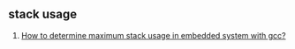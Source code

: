 ## stack usage

 1. [How to determine maximum stack usage in embedded system with gcc?](https://stackoverflow.com/questions/6387614/how-to-determine-maximum-stack-usage-in-embedded-system-with-gcc/6390984#6390984)
